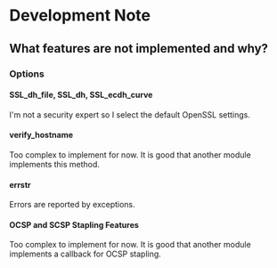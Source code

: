 # Development Note

## What features are not implemented and why?

### Options

#### SSL_dh_file, SSL_dh, SSL_ecdh_curve

I'm not a security expert so I select the default OpenSSL settings.

#### verify_hostname

Too complex to implement for now. It is good that another module implements this method.

#### errstr

Errors are reported by exceptions.

#### OCSP and SCSP Stapling Features

Too complex to implement for now. It is good that another module implements a callback for OCSP stapling.

